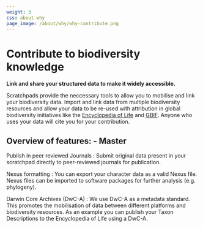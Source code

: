 ```yaml
---
weight: 3
css: about-why
page_image: /about/why/why-contribute.png
---
```


Contribute to biodiversity knowledge
====================================

**Link and share your structured data to make it widely accessible.**  

Scratchpads provide the neccessary tools to allow you to mobilise and link your biodiversity data. Import and link data from multiple biodiversity resources and allow your data to be re-used with attribution in global biodiversity initiatives like the [Encyclopedia of Life](http://eol.org/) and [GBIF](http://www.gbif.org/). Anyone who uses your data will cite you for your contribution.

## Overview of features: - Master

Publish in peer reviewed Journals
: Submit original data present in your scratchpad directly to peer-reviewed journals for publication.

Nexus formatting
: You can export your character data as a valid Nexus file. Nexus files can be imported to software packages for further analysis (e.g. phylogeny).

Darwin Core Archives (DwC-A)
: We use DwC-A as a metadata standard. This promotes the mobilisation of data between different platforms and biodiversity resources. As an example you can publish your Taxon Descriptions to the Encyclopedia of Life using a DwC-A.
